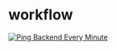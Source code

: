 # workflow
[![Ping Backend Every Minute](https://github.com/Garg-Sarthak/workflow/actions/workflows/main.yml/badge.svg)](https://github.com/Garg-Sarthak/workflow/actions/workflows/ping-backend.yml)
